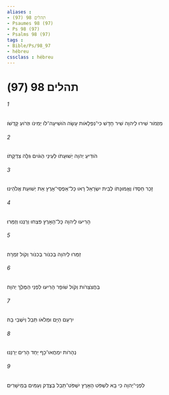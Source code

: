 ```yaml
---
aliases : 
- תהלים 98 (97)
- Psaumes 98 (97)
- Ps 98 (97)
- Psalms 98 (97)
tags : 
- Bible/Ps/98_97
- hébreu
cssclass : hébreu
---
```


# תהלים 98 (97)

###### 1
מִזְמֹור שִׁירוּ לַיהוָה שִׁיר חָדָשׁ כִּי־נִפְלָאֹות עָשָׂה הֹושִׁיעָה־לֹּו יְמִינֹו וּזְרֹועַ קָדְשֹׁו׃
###### 2
הֹודִיעַ יְהוָה יְשׁוּעָתֹו לְעֵינֵי הַגֹּויִם גִּלָּה צִדְקָתֹו׃
###### 3
זָכַר חַסְדֹּו וֶאֱמוּנָתֹו לְבֵית יִשְׂרָאֵל רָאוּ כָל־אַפְסֵי־אָרֶץ אֵת יְשׁוּעַת אֱלֹהֵינוּ׃
###### 4
הָרִיעוּ לַיהוָה כָּל־הָאָרֶץ פִּצְחוּ וְרַנְּנוּ וְזַמֵּרוּ׃
###### 5
זַמְּרוּ לַיהוָה בְּכִנֹּור בְּכִנֹּור וְקֹול זִמְרָה׃
###### 6
בַּחֲצֹצְרֹות וְקֹול שֹׁופָר הָרִיעוּ לִפְנֵי הַמֶּלֶךְ יְהוָה׃
###### 7
יִרְעַם הַיָּם וּמְלֹאֹו תֵּבֵל וְיֹשְׁבֵי בָהּ׃
###### 8
נְהָרֹות יִמְחֲאוּ־כָף יַחַד הָרִים יְרַנֵּנוּ׃
###### 9
לִפְנֵי־יְהוָה כִּי בָא לִשְׁפֹּט הָאָרֶץ יִשְׁפֹּט־תֵּבֵל בְּצֶדֶק וְעַמִּים בְּמֵישָׁרִים׃
